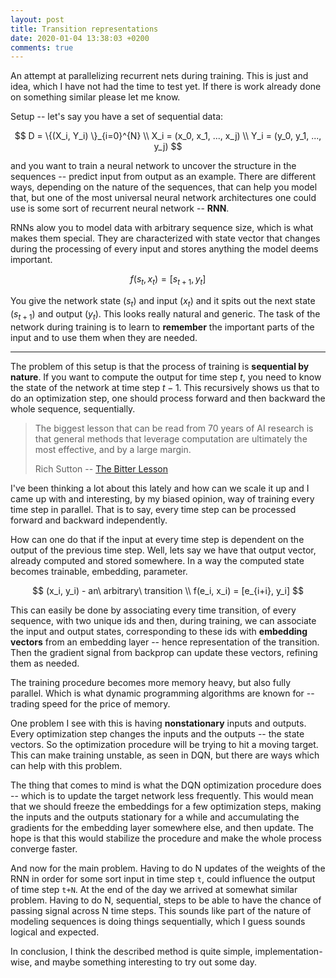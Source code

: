 ```yaml
---
layout: post
title: Transition representations
date: 2020-01-04 13:38:03 +0200
comments: true
---
```


An attempt at parallelizing recurrent nets during training. This is just and idea,
which I have not had the time to test yet.
If there is work already done on something similar please let me know.

Setup -- let's say you have a set of sequential data:

$$
  D =  \{(X_i, Y_i) \}_{i=0}^{N} \\
  X_i = (x_0, x_1, ..., x_j) \\
  Y_i = (y_0, y_1, ..., y_j)
$$

and you want to train a neural network to uncover the structure in the sequences -- predict
input from output as an example.
There are different ways, depending on the nature of the sequences, that can help you
model that, but one of the most universal neural network architectures one could use is
some sort of recurrent neural network -- **RNN**.

RNNs alow you to model data with arbitrary sequence size, which is what makes them
special. They are characterized with state vector that changes during the processing of
every input and stores anything the model deems important.

$$
  f(s_t, x_t) = [s_{t+1}, y_t]
$$

You give the network state ($s_t$) and input ($x_t$) and it spits out the next state
($s_{t+1}$) and output ($y_t$).
This looks really natural and generic. The task of the network during training is to
learn to **remember** the important parts of the input and to use them when they are needed.

---

The problem of this setup is that the process of training is **sequential by nature**.
If you want to compute the output for time step $t$, you need to know
the state of the network at time step $t-1$. This recursively shows us that
to do an optimization step, one should process forward and then backward
the whole sequence, sequentially.

> The biggest lesson that can be read from 70 years of AI research is that
> general methods that leverage computation are ultimately the most effective,
> and by a large margin.
>
> Rich Sutton -- [The Bitter Lesson](http://www.incompleteideas.net/IncIdeas/BitterLesson.html)

I've been thinking a lot about this lately and how can we scale it up
and I came up with and interesting, by my biased opinion, way of training every
time step in parallel. That is to say, every time step can be processed
forward and backward independently.

How can one do that if the input at every time step is dependent on the output of
the previous time step. Well, lets say we have that output vector, already computed
and stored somewhere. In a way the computed state becomes trainable, embedding, parameter.

$$
  (x_i, y_i) - an\ arbitrary\ transition \\
  f(e_i, x_i) = [e_{i+i}, y_i]
$$

This can easily be done by associating every time transition, of every sequence,
with two unique ids and then, during training, we can associate the input and output
states, corresponding to these ids with **embedding
vectors** from an embedding layer -- hence representation of the transition.
Then the gradient signal from backprop can update these vectors, refining them as needed.

The training procedure becomes more memory heavy, but also fully parallel.
Which is what dynamic programming algorithms are known for --
trading speed for the price of memory.

One problem I see with this is having **nonstationary** inputs and outputs. Every
optimization step changes the inputs and the outputs -- the state vectors.
So the optimization procedure will be trying to hit a moving target.
This can make training unstable, as seen in DQN, but there are ways which can
help with this problem.

The thing that comes to mind is what the DQN optimization procedure does -- which is to
update the target network less frequently. This would mean that we should freeze the embeddings
for a few optimization steps, making the inputs and the outputs stationary for a while and
accumulating the gradients for the embedding layer somewhere else, and then update.
The hope is that this would stabilize the procedure and make the whole process converge faster.

And now for the main problem. Having to do N updates of the weights of the RNN in order for
some sort input in time step `t`, could influence the output of time step `t+N`.
At the end of the day we arrived at somewhat similar problem. Having to do N, sequential,
steps to be able to have the chance of passing signal across N time steps.
This sounds like part of the nature of modeling sequences is doing things sequentially,
which I guess sounds logical and expected.

In conclusion, I think the described method is quite simple, implementation-wise,
and maybe something interesting to try out some day.

<!-- ## Parallel sequence modeling

How can we train fully time conditional recurrent model in parallel, since every output should be conditioned
on what happened before it?
We can use the fact that during training time we have dataset with full rollouts of what we are modelling.
Actually the idea that I am suggesting is independent of that. We can just have input output pairs.
Where are we going to encode the time dependent state? In the embedding of the input output pair.

- We start by generating embedding vectors (we can thing of them as representative of the hidden RNN state)
  for each in-out pair.
- During training we backprop the gradient tuning the embeddings.
  - This allows the time dependent state to be encoded in the embedding.
  - If we don't do that we can have IO pairs with equal input and different outputs, because
    in the real world rollouts outputs would also depend on other, timely factors,
    and this would lead to the network, learning to predict the superpositions of
    all outputs related to single input (blurry predictions).
  - With the embedding vectors we allow the network to encode this variation in the embedding itself. -->

<!-- ## Smooth time modeling

- Project time in multiple dimensions - Each component characterizes the degree in which time influences
  different geometric dimensions.
- Multi scale seasonality (mod or sine) projected to `time embedding vector` -->
